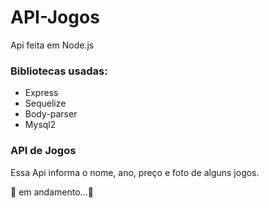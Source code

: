 # API-Jogos
Api feita em Node.js

### Bibliotecas usadas:

* Express
* Sequelize
* Body-parser
* Mysql2

### API de Jogos
Essa Api informa o nome, ano, preço e foto de alguns jogos.

🚧 em andamento...🚧
